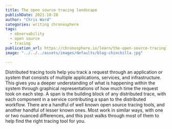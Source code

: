 ```yaml
---
title: The open source tracing landscape
publishDate: 2021-10-28
author: "Chris Ward"
categories: writing chronosphere
tags:
  - observability
  - open source
  - tracing
publication_url: https://chronosphere.io/learn/the-open-source-tracing-landscape/
image: "../../../assets/images/defaults/blog-chinchilla.jpg"

---
```


Distributed tracing tools help you track a request through an application or system that consists of multiple applications, services, and infrastructure. This gives you a deeper understanding of what is happening within the system through  graphical representations of how much time the request took on each step. A span is the building block of any distributed trace, with each component in a service contributing a span to the distributed workflow. There are a handful of well known open source tracing tools, and another handful of lesser known ones. Most work in similar ways, with one or two nuanced differences, and this post walks through most of them to help find the right tracing tool for you.